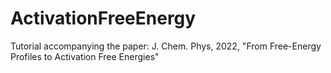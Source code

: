 # ActivationFreeEnergy
Tutorial accompanying the paper: J. Chem. Phys, 2022, "From Free-Energy Profiles to Activation Free Energies"
